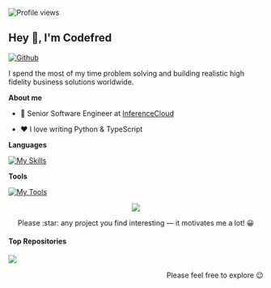 ![Profile views](https://gpvc.arturio.dev/Pycomet)
## Hey 👋, I'm Codefred 
[![Github](https://img.shields.io/github/followers/pycomet?label=Follow&style=social)](https://github.com/pycomet)

I spend the most of my time problem solving and building realistic high fidelity business solutions worldwide.

**About me**

- 💼 Senior Software Engineer at [InferenceCloud](http://inferencecloud.ai)

- ❤️ I love writing Python & TypeScript


**Languages**

[![My Skills](https://skillicons.dev/icons?i=py,js,ts,html,css,nodejs)](https://skillicons.dev)

**Tools**

[![My Tools](https://skillicons.dev/icons?i=webpack,aws,gcp,redis,git,docker)](https://skillicons.dev)



<p align="center">
    <a align='center' href="https://github.com/anuraghazra/github-readme-stats"><img align="center" src="https://github-readme-stats.vercel.app/api/top-langs/?username=pycomet&layout=compact&hide_border=false" /></a>
<p>
    
    
<p align="center">Please :star: any project  you find interesting — it motivates me a lot! 😀</p>
    

#### Top Repositories
    
<a href="https://github.com/pycomet-zz/escrow-service-bot">
  <img align="left" src="https://github-readme-stats.vercel.app/api/pin/?username=pycomet-zz&repo=escrow-service-bot" />
</a> 


<br />
<p align="right">Please feel free to explore 😉 </p>

